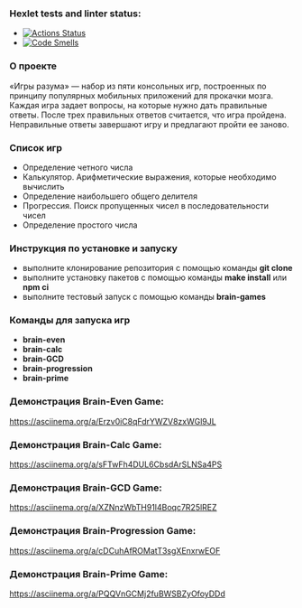 ### Hexlet tests and linter status:
* [![Actions Status](https://github.com/IamIvanVl/backend-project-44/actions/workflows/hexlet-check.yml/badge.svg)](https://github.com/IamIvanVl/backend-project-44/actions)
* [![Code Smells](https://sonarcloud.io/api/project_badges/measure?project=IamIvanVl_backend-project-44&metric=code_smells)](https://sonarcloud.io/summary/new_code?id=IamIvanVl_backend-project-44)

### О проекте
«Игры разума» — набор из пяти консольных игр, построенных по принципу популярных мобильных приложений для прокачки мозга. Каждая игра задает вопросы, на которые нужно дать правильные ответы. После трех правильных ответов считается, что игра пройдена. Неправильные ответы завершают игру и предлагают пройти ее заново.

### Список игр
* Определение четного числа
* Калькулятор. Арифметические выражения, которые необходимо вычислить
* Определение наибольшего общего делителя
* Прогрессия. Поиск пропущенных чисел в последовательности чисел
* Определение простого числа

### Инструкция по установке и запуску
* выполните клонирование репозитория с помощью команды **git clone**
* выполните установку пакетов с помощью команды **make install** или **npm ci**
* выполните тестовый запуск с помощью команды **brain-games**

### Команды для запуска игр
* **brain-even**
* **brain-calc**
* **brain-GCD**
* **brain-progression**
* **brain-prime**

### Демонстрация Brain-Even Game:
https://asciinema.org/a/Erzv0iC8qFdrYWZV8zxWGl9JL

### Демонстрация Brain-Calc Game:
https://asciinema.org/a/sFTwFh4DUL6CbsdArSLNSa4PS

### Демонстрация Brain-GCD Game:
https://asciinema.org/a/XZNnzWbTH91l4Boqc7R25lREZ

### Демонстрация Brain-Progression Game:
https://asciinema.org/a/cDCuhAfROMatT3sgXEnxrwEOF

### Демонстрация Brain-Prime Game:
https://asciinema.org/a/PQQVnGCMj2fuBWSBZyOfoyDDd